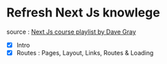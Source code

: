 # Refresh Next Js knowlege

source : [Next Js course playlist by Dave Gray](https://youtube.com/playlist?list=PL0Zuz27SZ-6Pk-QJIdGd1tGZEzy9RTgtj&si=bAJkGtGcK4IJnxZf)

- [x] Intro
- [x] Routes : Pages, Layout, Links, Routes & Loading
